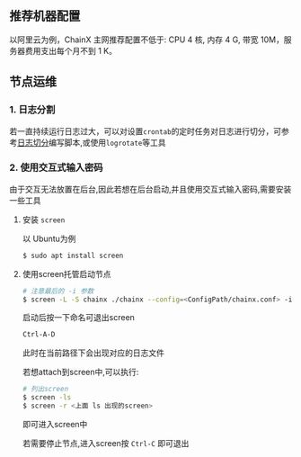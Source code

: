 ## 推荐机器配置

以阿里云为例，ChainX 主网推荐配置不低于: CPU 4 核, 内存 4 G, 带宽 10M，服务器费用支出每个月不到 1 K。

## 节点运维

### 1. 日志分割

若一直持续运行日志过大，可以对设置`crontab`的定时任务对日志进行切分，可参考[日志切分](https://blog.csdn.net/shawnhu007/article/details/50971084)编写脚本,或使用`logrotate`等工具

### 2. 使用交互式输入密码

  由于交互无法放置在后台,因此若想在后台启动,并且使用交互式输入密码,需要安装一些工具

  1. 安装 `screen`

     以 Ubuntu为例

     ```bash
     $ sudo apt install screen
     ```

  2. 使用screen托管启动节点

     ```bash
     # 注意最后的 -i 参数
     $ screen -L -S chainx ./chainx --config=<ConfigPath/chainx.conf> -i 
     ```

     启动后按一下命名可退出screen

     ```bash
     Ctrl-A-D
     ```

     此时在当前路径下会出现对应的日志文件

     若想attach到screen中,可以执行:

     ```bash
     # 列出screen
     $ screen -ls
     $ screen -r <上面 ls 出现的screen>
     ```

     即可进入screen中

     若需要停止节点,进入screen按 `Ctrl-C` 即可退出
